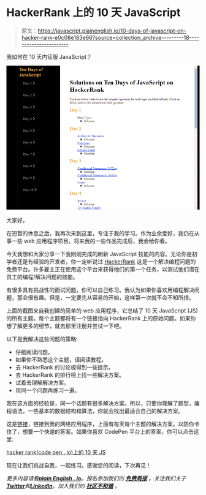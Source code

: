 # HackerRank 上的 10 天 JavaScript

> 原文：<https://javascript.plainenglish.io/10-days-of-javascript-on-hacker-rank-e0c08e183e66?source=collection_archive---------18----------------------->

我如何在 10 天内征服 JavaScript？

![](img/57e68d9ea989c1aef8bc7616f1163429.png)

大家好，

在短暂的休息之后，我再次来到这里，专注于我的学习。作为业余爱好，我仍在从事一些 web 应用程序项目。将来我的一些作品完成后，我会给你看。

今天我想和大家分享一下我刚刚完成的刷新 JavaScript 技能的内容。无论你是初学者还是有经验的开发者，你一定听说过 [HackerRank](https://www.hackerrank.com/) 这是一个解决编程问题的免费平台。许多雇主正在使用这个平台来获得他们的第一个任务，以测试他们潜在员工的编程/解决问题的技能。

有很多具有挑战性的面试问题，你可以自己练习。我认为如果你喜欢用编程解决问题，那会很有趣。但是，一定要先从容易的开始，这样第一次就不会不知所措。

上面的截图来自我创建的简单的 web 应用程序，它总结了 10 天 JavaScript (JS)的所有主题。每个主题都将有一个链接指向 HackerRank 上的原始问题。如果你想了解更多的细节，就去那里注册并尝试一下吧。

以下是我解决这些问题的策略:

*   仔细阅读问题。
*   如果你不熟悉这个主题，请阅读教程。
*   去 HackerRank 的讨论板得到一些提示。
*   去 HackerRank 的排行榜上找一些解决方案。
*   试着去理解解决方案。
*   用同一个问题再练习一遍。

我在这方面的经验是，同一个话题有很多解决方案。所以，只要你理解了题型，编程语法，一些基本的数据结构和算法，你就会找出最适合自己的解决方案。

这是[链接](https://ten-days-of-js.netlify.app/)，链接到我的网络应用程序，上面有每天每个主题的解决方案，以防你卡住了，想要一个快速的答案。如果你喜欢 CodePen 平台上的答案，你可以点击这里:

[hacker rank(code pen . io)上的 10 天 JS](https://codepen.io/juniHub/pen/qBVXeoK)

现在让我们挑战自我，一起练习。感谢您的阅读，下次再见！

*更多内容请看*[***plain English . io***](https://plainenglish.io/)*。报名参加我们的* [***免费周报***](http://newsletter.plainenglish.io/) *。关注我们关于*[***Twitter***](https://twitter.com/inPlainEngHQ)*和*[***LinkedIn***](https://www.linkedin.com/company/inplainenglish/)*。加入我们的* [***社区不和谐***](https://discord.gg/GtDtUAvyhW) *。*
